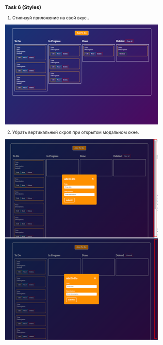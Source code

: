 ### Task 6 (Styles)

1. Cтилизуй приложение на свой вкус..

![Alt text](./images/image-1.png)

2. Убрать вертикальный скрол при открытом модальном окне.

![Alt text](./images/image-2.png)
![Alt text](./images/image-3.png)
